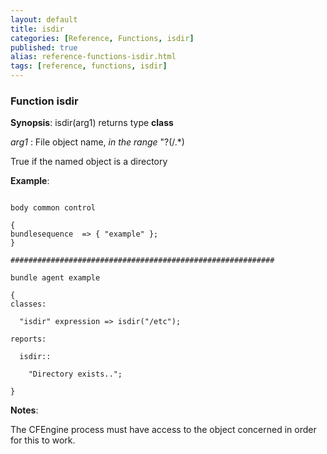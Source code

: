 ```yaml
---
layout: default
title: isdir
categories: [Reference, Functions, isdir]
published: true
alias: reference-functions-isdir.html
tags: [reference, functions, isdir]
---
```


### Function isdir

**Synopsis**: isdir(arg1) returns type **class**

  
 *arg1* : File object name, *in the range* "?(/.\*)   

True if the named object is a directory

**Example**:  
   

```cf3

body common control

{
bundlesequence  => { "example" };
}

###########################################################

bundle agent example

{     
classes:

  "isdir" expression => isdir("/etc");

reports:

  isdir::

    "Directory exists..";

}
```

**Notes**:  
   

The CFEngine process must have access to the object concerned in order
for this to work.
